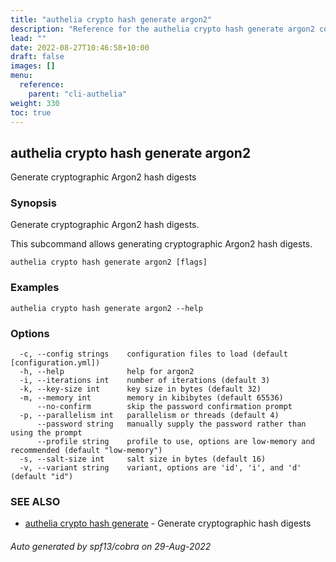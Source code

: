 ```yaml
---
title: "authelia crypto hash generate argon2"
description: "Reference for the authelia crypto hash generate argon2 command."
lead: ""
date: 2022-08-27T10:46:58+10:00
draft: false
images: []
menu:
  reference:
    parent: "cli-authelia"
weight: 330
toc: true
---
```


## authelia crypto hash generate argon2

Generate cryptographic Argon2 hash digests

### Synopsis

Generate cryptographic Argon2 hash digests.

This subcommand allows generating cryptographic Argon2 hash digests.

```
authelia crypto hash generate argon2 [flags]
```

### Examples

```
authelia crypto hash generate argon2 --help
```

### Options

```
  -c, --config strings    configuration files to load (default [configuration.yml])
  -h, --help              help for argon2
  -i, --iterations int    number of iterations (default 3)
  -k, --key-size int      key size in bytes (default 32)
  -m, --memory int        memory in kibibytes (default 65536)
      --no-confirm        skip the password confirmation prompt
  -p, --parallelism int   parallelism or threads (default 4)
      --password string   manually supply the password rather than using the prompt
      --profile string    profile to use, options are low-memory and recommended (default "low-memory")
  -s, --salt-size int     salt size in bytes (default 16)
  -v, --variant string    variant, options are 'id', 'i', and 'd' (default "id")
```

### SEE ALSO

* [authelia crypto hash generate](authelia_crypto_hash_generate.md)	 - Generate cryptographic hash digests

###### Auto generated by spf13/cobra on 29-Aug-2022
